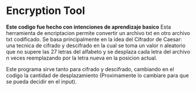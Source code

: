 # Encryption Tool

**Este codigo fue hecho con intenciones de aprendizaje basico**
Esta herramienta de encriptacion permite convertir un archivo txt en otro archivo txt codificado. Se basa principalmente en la idea del Cifrador de Caesar: una tecnica de cifrado y descifrado en la cual se toma un valor n aleatorio que no supere las 27 letras del alfabeto y se desplaza cada letra del archivo n veces reemplazando por la letra nueva en la posicion actual.


Este programa sirve tanto para cifrado y descifrado, cambiando en el codigo la cantidad de desplazamiento (Proximamente lo cambiare para que se pueda decidir en el input).
